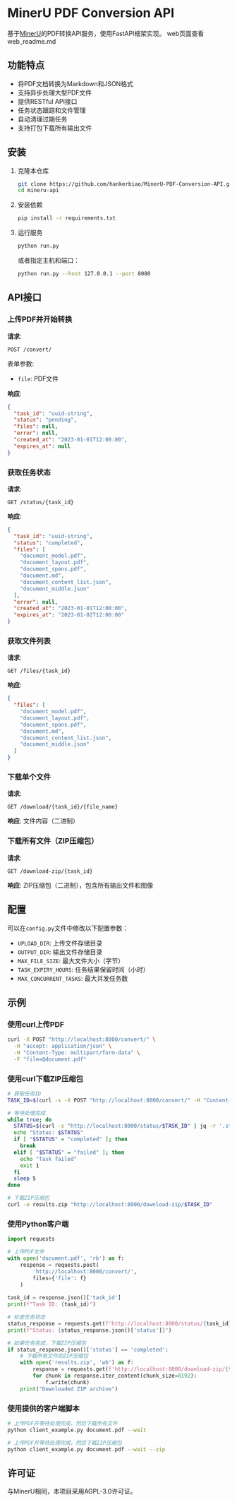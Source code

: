 # MinerU PDF Conversion API

基于[MinerU](https://github.com/opendatalab/MinerU)的PDF转换API服务，使用FastAPI框架实现。
web页面查看web_readme.md
## 功能特点

- 将PDF文档转换为Markdown和JSON格式
- 支持异步处理大型PDF文件
- 提供RESTful API接口
- 任务状态跟踪和文件管理
- 自动清理过期任务
- 支持打包下载所有输出文件

## 安装

1. 克隆本仓库
   ```bash
   git clone https://github.com/hankerbiao/MinerU-PDF-Conversion-API.git
   cd mineru-api
   ```

2. 安装依赖
   ```bash
   pip install -r requirements.txt
   ```

3. 运行服务
   ```bash
   python run.py
   ```

   或者指定主机和端口：
   ```bash
   python run.py --host 127.0.0.1 --port 8080
   ```

## API接口

### 上传PDF并开始转换

**请求**:
```
POST /convert/
```

表单参数:
- `file`: PDF文件

**响应**:
```json
{
  "task_id": "uuid-string",
  "status": "pending",
  "files": null,
  "error": null,
  "created_at": "2023-01-01T12:00:00",
  "expires_at": null
}
```

### 获取任务状态

**请求**:
```
GET /status/{task_id}
```

**响应**:
```json
{
  "task_id": "uuid-string",
  "status": "completed",
  "files": [
    "document_model.pdf",
    "document_layout.pdf",
    "document_spans.pdf",
    "document.md",
    "document_content_list.json",
    "document_middle.json"
  ],
  "error": null,
  "created_at": "2023-01-01T12:00:00",
  "expires_at": "2023-01-02T12:00:00"
}
```

### 获取文件列表

**请求**:
```
GET /files/{task_id}
```

**响应**:
```json
{
  "files": [
    "document_model.pdf",
    "document_layout.pdf",
    "document_spans.pdf",
    "document.md",
    "document_content_list.json",
    "document_middle.json"
  ]
}
```

### 下载单个文件

**请求**:
```
GET /download/{task_id}/{file_name}
```

**响应**: 文件内容（二进制）

### 下载所有文件（ZIP压缩包）

**请求**:
```
GET /download-zip/{task_id}
```

**响应**: ZIP压缩包（二进制），包含所有输出文件和图像

## 配置

可以在`config.py`文件中修改以下配置参数：

- `UPLOAD_DIR`: 上传文件存储目录
- `OUTPUT_DIR`: 输出文件存储目录
- `MAX_FILE_SIZE`: 最大文件大小（字节）
- `TASK_EXPIRY_HOURS`: 任务结果保留时间（小时）
- `MAX_CONCURRENT_TASKS`: 最大并发任务数

## 示例

### 使用curl上传PDF

```bash
curl -X POST "http://localhost:8000/convert/" \
  -H "accept: application/json" \
  -H "Content-Type: multipart/form-data" \
  -F "file=@document.pdf"
```

### 使用curl下载ZIP压缩包

```bash
# 获取任务ID
TASK_ID=$(curl -s -X POST "http://localhost:8000/convert/" -H "Content-Type: multipart/form-data" -F "file=@document.pdf" | jq -r '.task_id')

# 等待处理完成
while true; do
  STATUS=$(curl -s "http://localhost:8000/status/$TASK_ID" | jq -r '.status')
  echo "Status: $STATUS"
  if [ "$STATUS" = "completed" ]; then
    break
  elif [ "$STATUS" = "failed" ]; then
    echo "Task failed"
    exit 1
  fi
  sleep 5
done

# 下载ZIP压缩包
curl -o results.zip "http://localhost:8000/download-zip/$TASK_ID"
```

### 使用Python客户端

```python
import requests

# 上传PDF文件
with open('document.pdf', 'rb') as f:
    response = requests.post(
        'http://localhost:8000/convert/',
        files={'file': f}
    )
    
task_id = response.json()['task_id']
print(f"Task ID: {task_id}")

# 检查任务状态
status_response = requests.get(f'http://localhost:8000/status/{task_id}')
print(f"Status: {status_response.json()['status']}")

# 如果任务完成，下载ZIP压缩包
if status_response.json()['status'] == 'completed':
    # 下载所有文件的ZIP压缩包
    with open('results.zip', 'wb') as f:
        response = requests.get(f'http://localhost:8000/download-zip/{task_id}', stream=True)
        for chunk in response.iter_content(chunk_size=8192):
            f.write(chunk)
    print("Downloaded ZIP archive")
```

### 使用提供的客户端脚本

```bash
# 上传PDF并等待处理完成，然后下载所有文件
python client_example.py document.pdf --wait

# 上传PDF并等待处理完成，然后下载ZIP压缩包
python client_example.py document.pdf --wait --zip
```

## 许可证

与MinerU相同，本项目采用AGPL-3.0许可证。 